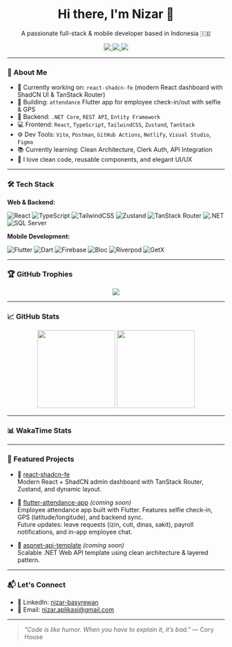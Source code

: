 <h1 align="center">Hi there, I'm Nizar 👋</h1>

<p align="center">
  A passionate full-stack & mobile developer based in Indonesia 🇮🇩
</p>

<p align="center">
  <a href="https://github.com/nizar-aplikasi">
    <img src="https://img.shields.io/github/followers/nizar-aplikasi?label=Followers&style=social" />
  </a>
  <a href="https://www.linkedin.com/in/nizar-basyrewan/">
    <img src="https://img.shields.io/badge/LinkedIn-blue?logo=linkedin&logoColor=white&style=flat" />
  </a>
  <a href="mailto:nizar.aplikasi@gmail.com">
    <img src="https://img.shields.io/badge/Email-DM_me-red?style=flat&logo=gmail&logoColor=white" />
  </a>
</p>

---

### 🚀 About Me

- 🔭 Currently working on: `react-shadcn-fe` (modern React dashboard with ShadCN UI & TanStack Router)
- 📱 Building: `attendance` Flutter app for employee check-in/out with selfie & GPS
- 💼 Backend: `.NET Core`, `REST API`, `Entity Framework`
- 💻 Frontend: `React`, `TypeScript`, `TailwindCSS`, `Zustand`, `TanStack`
- ⚙️ Dev Tools: `Vite`, `Postman`, `GitHub Actions`, `Netlify`, `Visual Studio`, `Figma`
- 📚 Currently learning: Clean Architecture, Clerk Auth, API Integration
- 🧠 I love clean code, reusable components, and elegant UI/UX

---

### 🛠 Tech Stack

**Web & Backend:**

![React](https://img.shields.io/badge/-React-61DAFB?logo=react&logoColor=black&style=flat)
![TypeScript](https://img.shields.io/badge/-TypeScript-3178C6?logo=typescript&logoColor=white&style=flat)
![TailwindCSS](https://img.shields.io/badge/-TailwindCSS-06B6D4?logo=tailwind-css&logoColor=white&style=flat)
![Zustand](https://img.shields.io/badge/-Zustand-000?logo=zustand&logoColor=white&style=flat)
![TanStack Router](https://img.shields.io/badge/-TanStack_Router-EF4444?style=flat&logo=react-router&logoColor=white)
![.NET](https://img.shields.io/badge/-.NET-512BD4?logo=dotnet&logoColor=white&style=flat)
![SQL Server](https://img.shields.io/badge/-SQL_Server-CC2927?logo=microsoftsqlserver&logoColor=white&style=flat)

**Mobile Development:**

![Flutter](https://img.shields.io/badge/-Flutter-02569B?logo=flutter&logoColor=white&style=flat)
![Dart](https://img.shields.io/badge/-Dart-0175C2?logo=dart&logoColor=white&style=flat)
![Firebase](https://img.shields.io/badge/-Firebase-FFCA28?logo=firebase&logoColor=black&style=flat)
![Bloc](https://img.shields.io/badge/-Bloc-3982F7?style=flat&logo=flutter)
![Riverpod](https://img.shields.io/badge/-Riverpod-3DDB85?style=flat&logo=flutter)
![GetX](https://img.shields.io/badge/-GetX-7C3AED?style=flat&logo=flutter)

---

### 🏆 GitHub Trophies

<p align="center">
  <img src="https://github-profile-trophy.vercel.app/?username=nizar-aplikasi&theme=darkhub&margin-w=10&margin-h=10&no-frame=true" />
</p>

---

### 📈 GitHub Stats

<p align="center">
  <img src="https://github-readme-stats.vercel.app/api?username=nizar-aplikasi&show_icons=true&theme=radical&hide_border=true" height="180"/>
  <img src="https://github-readme-stats.vercel.app/api/top-langs/?username=nizar-aplikasi&layout=compact&theme=radical&hide_border=true" height="180"/>
</p>

---

### 📊 WakaTime Stats

<!--START_SECTION:waka-->
<!--WakaTime stats will appear here if integrated-->
<!--END_SECTION:waka-->

---

### 🧰 Featured Projects

- 🔷 [react-shadcn-fe](https://github.com/nizar-aplikasi/react-shadcn-fe)  
  Modern React + ShadCN admin dashboard with TanStack Router, Zustand, and dynamic layout.

- 🔷 [flutter-attendance-app](#) *(coming soon)*  
  Employee attendance app built with Flutter. Features selfie check-in, GPS (latitude/longitude), and backend sync.  
  Future updates: leave requests (izin, cuti, dinas, sakit), payroll notifications, and in-app employee chat.

- 🔷 [aspnet-api-template](#) *(coming soon)*  
  Scalable .NET Web API template using clean architecture & layered pattern.

---

### 📬 Let's Connect

- 💼 LinkedIn: [nizar-basyrewan](https://www.linkedin.com/in/nizar-basyrewan)
- 📧 Email: [nizar.aplikasi@gmail.com](mailto:nizar.aplikasi@gmail.com)

---

> _"Code is like humor. When you have to explain it, it’s bad."_ — Cory House
